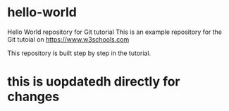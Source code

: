 # hello-world
Hello World repository for Git tutorial
This is an example repository for the Git tutoial on https://www.w3schools.com

This repository is built step by step in the tutorial.

<h1>this is uopdatedh directly for changes </h>
